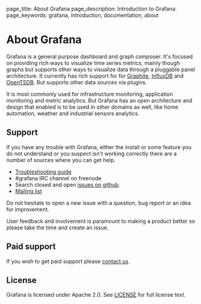 page_title: About Grafana
page_description: Introduction to Grafana.
page_keywords: grafana, introduction, documentation, about

# About Grafana

Grafana is a general purpose dashboard and graph composer. It's focused on providing
rich ways to visualize time series metrics, mainly though graphs but supports other ways to visualize data through
a pluggable panel architecture. It currently has rich support for for [Graphite](http://graphite.readthedocs.org/en/latest/),
[InfluxDB](http://influxdb.org) and [OpenTSDB](http://opentsdb.net). But supports other data sources via plugins.

It is most commonly used for infrastructure monitoring, application monitoring and metric analytics. But Grafana
has an open architecture and design that enabled is to be used in other domains as well, like home automation,
weather and industrial sensors analytics.

## Support

If you have any trouble with Grafana, either the install or some feature you do not understand or you suspect isn't working
correctly there are a number of sources where you can get help.

- [Troubleshooting guide](../troubleshooting)
- \#grafana IRC channel on freenode
- Search closed and open [issues on github](https://github.com/grafana/grafana/issues).
- [Mailing list](https://groups.io/org/groupsio/grafana)

Do not hesitate to open a new issue with a question, bug report or an idea for improvement.

User feedback and involvement is paramount to making a product better so please take the time and create an issue.

## Paid support
If you wish to get paid support please [contact us](mailto:contact@grafana.org).

## License

Grafana is licensed under Apache 2.0. See [LICENSE](https://github.com/grafana/grafana/blob/master/LICENSE.md)
for full license text.


